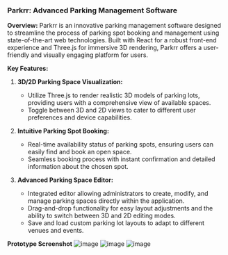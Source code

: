 ### Parkrr: Advanced Parking Management Software

**Overview:**
Parkrr is an innovative parking management software designed to streamline the process of parking spot booking and management using state-of-the-art web technologies. Built with React for a robust front-end experience and Three.js for immersive 3D rendering, Parkrr offers a user-friendly and visually engaging platform for users.

**Key Features:**

1. **3D/2D Parking Space Visualization:**
   - Utilize Three.js to render realistic 3D models of parking lots, providing users with a comprehensive view of available spaces.
   - Toggle between 3D and 2D views to cater to different user preferences and device capabilities.

2. **Intuitive Parking Spot Booking:**
   - Real-time availability status of parking spots, ensuring users can easily find and book an open space.
   - Seamless booking process with instant confirmation and detailed information about the chosen spot.

3. **Advanced Parking Space Editor:**
   - Integrated editor allowing administrators to create, modify, and manage parking spaces directly within the application.
   - Drag-and-drop functionality for easy layout adjustments and the ability to switch between 3D and 2D editing modes.
   - Save and load custom parking lot layouts to adapt to different venues and events.
  
**Prototype Screenshot**
![image](https://github.com/saphalpdyl/Parkrr/assets/69297872/2e12ebd6-b137-41c0-8248-653197b70caa)
![image](https://github.com/saphalpdyl/Parkrr/assets/69297872/f2304a00-9288-4110-83c8-f5e37193f368)
![image](https://github.com/saphalpdyl/Parkrr/assets/69297872/70592844-95f2-476a-b419-1aa613603c08)
